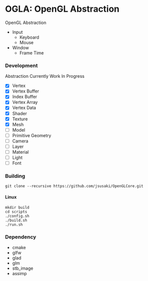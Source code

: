 # OGLA: OpenGL Abstraction

OpenGL Abstraction
- Input
    - Keyboard
    - Mouse
- Window
    - Frame Time

### Development
Abstraction Currently Work In Progress
- [x] Vertex
- [x] Vertex Buffer
- [x] Index Buffer
- [x] Vertex Array
- [x] Vertex Data
- [x] Shader
- [x] Texture
- [x] Mesh
- [ ] Model
- [ ] Primitive Geometry
- [ ] Camera
- [ ] Layer
- [ ] Material
- [ ] Light
- [ ] Font

### Building
```
git clone --recursive https://github.com/jsusaki/OpenGLCore.git
```

#### Linux
```
mkdir build
cd scripts
./config.sh
./build.sh
./run.sh
```

### Dependency
- cmake
- glfw
- glad
- glm
- stb_image
- assimp